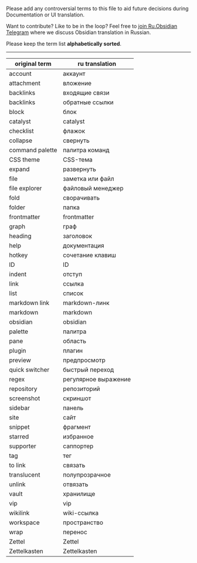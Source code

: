 Please add any controversial terms to this file to aid future decisions during Documentation or UI translation.


Want to contribute? Like to be in the loop? Feel free to  [join Ru.Obsidian Telegram](https://t.me/joinchat/FwbKzhpDF5ahXaFJWLfOOg) where we discuss Obsidian translation in Russian.


Please keep the term list **alphabetically sorted**.

---

|original term|ru translation|
|-|-|
account|аккаунт
attachment|вложение
backlinks|входящие связи
backlinks|обратные ссылки
block|блок
catalyst|catalyst
checklist|флажок
collapse|свернуть
command palette|палитра команд
CSS theme|CSS-тема
expand|развернуть
file|заметка или файл
file explorer|файловый менеджер
fold|сворачивать
folder|папка
frontmatter|frontmatter
graph|граф
heading|заголовок
help|документация
hotkey|сочетание клавиш
ID|ID
indent|отступ
link|ссылка
list|список
markdown link|markdown-линк
markdown|markdown
obsidian|obsidian
palette|палитра
pane|область
plugin|плагин
preview|предпросмотр
quick switcher|быстрый переход
regex|регулярное выражение
repository|репозиторий
screenshot|скриншот
sidebar|панель
site|сайт
snippet | фрагмент
starred|избранное
supporter|саппортер
tag|тег
to link|связать
translucent|полупрозрачное
unlink|отвязать
vault|хранилище
vip|vip
wikilink|wiki-ссылка
workspace|пространство
wrap|перенос
Zettel|Zettel
Zettelkasten|Zettelkasten

